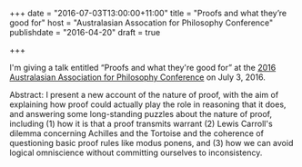 +++
date = "2016-07-03T13:00:00+11:00"
title = "Proofs and what they’re good for"
host = "Australasian Assocation for Philosophy Conference"
publishdate = "2016-04-20"
draft = true

+++

I'm giving a talk entitled “Proofs and what they're good for” at the [2016 Australasian Association for Philosophy Conference](http://aap.org.au/conference) on July 3, 2016. 

Abstract: I present a new account of the nature of proof, with the aim of explaining how proof could actually play the role in reasoning that it does, and answering some long-standing puzzles about the nature of proof, including (1) how it is that a proof transmits warrant (2) Lewis Carroll's dilemma concerning Achilles and the Tortoise and the coherence of questioning basic proof rules like modus ponens, and (3) how we can avoid logical omniscience without committing ourselves to inconsistency.